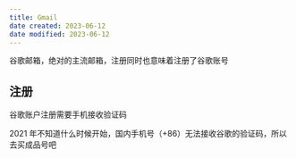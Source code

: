 ```yaml
---
title: Gmail
date created: 2023-06-12
date modified: 2023-06-12
---
```


谷歌邮箱，绝对的主流邮箱，注册同时也意味着注册了谷歌账号

## 注册

谷歌账户注册需要手机接收验证码

2021 年不知道什么时候开始，国内手机号（+86）无法接收谷歌的验证码，所以去买成品号吧